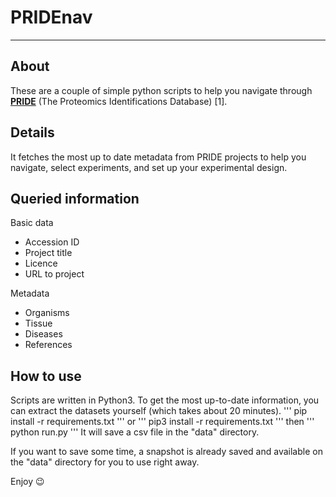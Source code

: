 # PRIDEnav
---
## About
These are a couple of simple python scripts to help you navigate through [**PRIDE**](https://www.ebi.ac.uk/pride/) (The Proteomics Identifications Database) [1].

## Details
It fetches the most up to date metadata from PRIDE projects to help you navigate, select experiments, and set up your experimental design.

## Queried information
Basic data
* Accession ID
* Project title
* Licence
* URL to project
    
Metadata
* Organisms
* Tissue
* Diseases
* References

## How to use
Scripts are written in Python3.
To get the most up-to-date information, you can extract the datasets yourself (which takes about 20 minutes).
'''
pip install -r requirements.txt
'''
or
'''
pip3 install -r requirements.txt
'''
then
'''
python run.py
'''
It will save a csv file in the "data" directory.

If you want to save some time, a snapshot is already saved and available on the "data" directory for you to use right away.

Enjoy :wink: